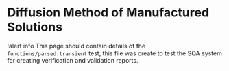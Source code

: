 # Diffusion Method of Manufactured Solutions

!alert info
This page should contain details of the `functions/parsed:transient` test, this file was
create to test the SQA system for creating verification and validation reports.
